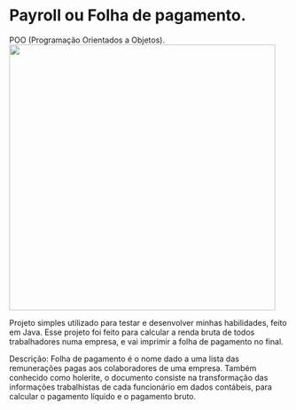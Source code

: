 # Payroll ou Folha de pagamento.
POO (Programação Orientados a Objetos).
<br>
 <img src="https://tvprefeito.com/wp-content/uploads/2019/10/D6DAAB4A-EBC6-ECBE-BDC7-5D43DCEEADA0.jpg" style="width: 30rem;" alt="">

Projeto simples utilizado para testar e desenvolver minhas habilidades, feito em Java.
Esse projeto foi feito para calcular a renda bruta de todos trabalhadores numa empresa, e vai imprimir a folha de pagamento no final.

Descrição: Folha de pagamento é o nome dado a uma lista das remunerações pagas aos colaboradores de uma empresa. Também conhecido como holerite, o documento consiste na transformação das informações trabalhistas de cada funcionário em dados contábeis, para calcular o pagamento líquido e o pagamento bruto.
